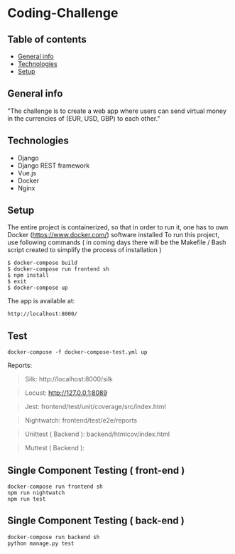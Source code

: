 # Coding-Challenge

## Table of contents
* [General info](#general-info)
* [Technologies](#technologies)
* [Setup](#setup)

## General info
"The challenge is to create a web app where users can send virtual money in the currencies of (EUR, USD, GBP) to each other."
	
## Technologies
* Django
* Django REST framework
* Vue.js
* Docker
* Nginx
	
## Setup
The entire project is containerized, so that in order to run it, 
one has to own Docker (https://www.docker.com/) software installed
To run this project, use following commands ( in coming days there will be the Makefile / Bash script created to simplify the process of installation )

```
$ docker-compose build
$ docker-compose run frontend sh
$ npm install
$ exit
$ docker-compose up 
```

The app is available at: 

```
http://localhost:8000/
```


## Test
```
docker-compose -f docker-compose-test.yml up
```

Reports:

  >Silk: http://localhost:8000/silk
  
  >Locust:
  http://127.0.0.1:8089
  
  >Jest: frontend/test/unit/coverage/src/index.html
  
  >Nightwatch: frontend/test/e2e/reports
  
  >Unittest ( Backend ): backend/htmlcov/index.html
  
  >Muttest ( Backend ): 
  
## Single Component Testing ( front-end )

```
docker-compose run frontend sh
npm run nightwatch
npm run test
```

  
## Single Component Testing ( back-end )

```
docker-compose run backend sh
python manage.py test
```
